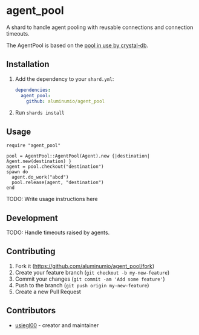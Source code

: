 # agent_pool

A shard to handle agent pooling with reusable connections and connection timeouts.

The AgentPool is based on the [pool in use by crystal-db](https://github.com/crystal-lang/crystal-db/blob/master/src/db/pool.cr).

## Installation

1. Add the dependency to your `shard.yml`:

   ```yaml
   dependencies:
     agent_pool:
       github: aluminumio/agent_pool
   ```

2. Run `shards install`

## Usage

```crystal
require "agent_pool"

pool = AgentPool::AgentPool(Agent).new {|destination| Agent.new(destination) }
agent = pool.checkout("destination")
spawn do
  agent.do_work("abcd")
  pool.release(agent, "destination")
end
```

TODO: Write usage instructions here

## Development

TODO: Handle timeouts raised by agents.

## Contributing

1. Fork it (<https://github.com/aluminumio/agent_pool/fork>)
2. Create your feature branch (`git checkout -b my-new-feature`)
3. Commit your changes (`git commit -am 'Add some feature'`)
4. Push to the branch (`git push origin my-new-feature`)
5. Create a new Pull Request

## Contributors

- [usiegl00](https://github.com/usiegl00) - creator and maintainer
